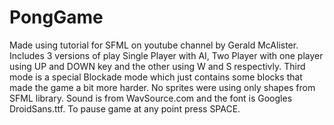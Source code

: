 # PongGame

Made using tutorial for SFML on youtube channel by Gerald McAlister. Includes 3 versions of play Single Player
with AI, Two Player with one player using UP and DOWN key and the other using W and S respectivly. Third mode is a 
special Blockade mode which just contains some blocks that made the game a bit more harder. No sprites were using
only shapes from SFML library. Sound is from WavSource.com and the font is Googles DroidSans.ttf. To pause game at 
any point press SPACE.  

